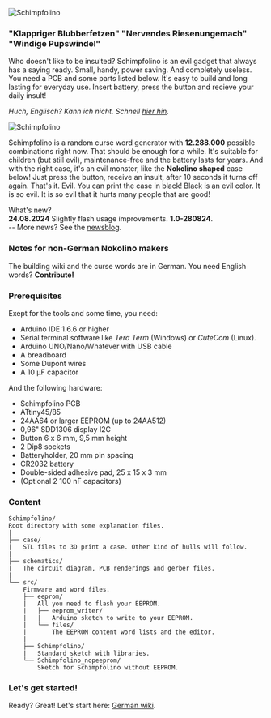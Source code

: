 ![Schimpfolino](http://www.nikolairadke.de/schimpfolino/schimpfolino_back.jpg)

  
### "Klappriger Blubberfetzen" "Nervendes Riesenungemach" "Windige Pupswindel"  

    
Who doesn't like to be insulted? Schimpfolino is an evil gadget that always has a saying ready. Small, handy, power saving. And completely useless. You need a PCB and some parts listed below. It's easy to build and long lasting for everyday use. Insert battery, press the button and recieve your daily insult!        

*Huch, Englisch? Kann ich nicht. Schnell [hier hin](https://github.com/NikolaiRadke/Schimpfolino/wiki)*.  

![Schimpfolino](https://www.nikolairadke.de/schimpfolino/schimpfolino_case.png)
  
Schimpfolino is a random curse word generator with **12.288.000** possible combinations right now. That should be enough for a while. It's suitable for children (but still evil), maintenance-free and the battery lasts for years. And with the right case, it's an evil monster, like the **Nokolino shaped** case below! Just press the button, receive an insult, after 10 seconds it turns off again. That's it. Evil. You can print the case in black! Black is an evil color. It is so evil. It is so evil that it hurts many people that are good!

What's new?  
**24.08.2024** Slightly flash usage improvements. **1.0-280824**.  
-- More news? See the [newsblog](https://github.com/NikolaiRadke/Schimpfolino/tree/main/NEWS.md).   
  

### Notes for non-German Nokolino makers  
  
The building wiki and the curse words are in German. You need English words? **Contribute!**  

### Prerequisites

Exept for the tools and some time, you need:
* Arduino IDE 1.6.6 or higher
* Serial terminal software like *Tera Term* (Windows) or *CuteCom* (Linux).
* Arduino UNO/Nano/Whatever with USB cable
* A breadboard
* Some Dupont wires
* A 10 µF capacitor
  
And the following hardware:
* Schimpfolino PCB 
* ATtiny45/85
* 24AA64 or larger EEPROM (up to 24AA512)
* 0,96" SDD1306 display I2C
* Button 6 x 6 mm, 9,5 mm height
* 2 Dip8 sockets
* Batteryholder, 20 mm pin spacing
* CR2032 battery
* Double-sided adhesive pad, 25 x 15 x 3 mm
* (Optional 2 100 nF capacitors)  
  
### Content

```
Schimpfolino/
Root directory with some explanation files.  
|
├── case/
|   STL files to 3D print a case. Other kind of hulls will follow.
|
├── schematics/
|   The circuit diagram, PCB renderings and gerber files.
|
└── src/
    Firmware and word files.
    ├── eeprom/
    |   All you need to flash your EEPROM.
    |   ├── eeprom_writer/
    |   |   Arduino sketch to write to your EEPROM.
    |   └── files/
    |       The EEPROM content word lists and the editor.
    |
    ├── Schimpfolino/
    |   Standard sketch with libraries.
    └── Schimpfolino_nopeeprom/
        Sketch for Schimpfolino without EEPROM.
```

### Let's get started!

Ready? Great! Let's start here: [German wiki](https://github.com/NikolaiRadke/Schimpfolino/wiki).  

